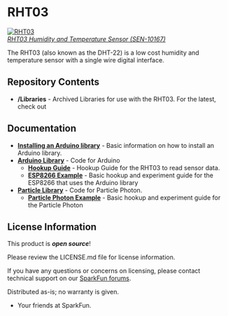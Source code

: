 RHT03
=====

[![RHT03](https://dlnmh9ip6v2uc.cloudfront.net/images/products/1/0/1/6/7/10167-01_i_ma.jpg)  
*RHT03 Humidity and Temperature Sensor (SEN-10167)*](https://www.sparkfun.com/products/10167)

The RHT03 (also known as the DHT-22) is a low cost humidity and temperature sensor with a single wire digital interface. 

Repository Contents
-------------------
* **/Libraries** - Archived Libraries for use with the RHT03. For the latest, check out 

Documentation
--------------
* **[Installing an Arduino library](https://learn.sparkfun.com/tutorials/installing-an-arduino-library)** - Basic information on how to install an Arduino library.
* **[Arduino Library](https://github.com/sparkfun/SparkFun_RHT03_Arduino_Library)** - Code for Arduino
  * **[Hookup Guide](https://learn.sparkfun.com/tutorials/rht03-dht22-humidity-and-temperature-sensor-hookup-guide)** - Hookup Guide for the RHT03 to read sensor data.
  * **[ESP8266 Example](https://learn.sparkfun.com/tutorials/internet-of-things-experiment-guide/experiment-1-temperature-and-humidity-logging)** - Basic hookup and experiment guide for the ESP8266 that uses the Arduino library
* **[Particle Library](https://github.com/sparkfun/SparkFun_RHT03_Particle_Library)** - Code for Particle Photon.
  * **[Particle Photon Example](https://learn.sparkfun.com/tutorials/sparkfun-inventors-kit-for-photon-experiment-guide/experiment-6-environment-monitor)** - Basic hookup and experiment guide for the Particle Photon

License Information
-------------------

This product is _**open source**_! 

Please review the LICENSE.md file for license information. 

If you have any questions or concerns on licensing, please contact technical support on our [SparkFun forums](https://forum.sparkfun.com/viewforum.php?f=152).

Distributed as-is; no warranty is given.

- Your friends at SparkFun.
